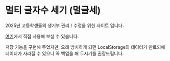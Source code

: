 # 멀티 글자수 세기 (멀글세)
2025년 고등학생들의 생기부 관리 / 수정을 위한 사이트 입니다. 

[여기](https://kimsj5025.github.io/setuksaver/)에서 직접 사용해 보실 수 있습니다. 

저장 기능을 구현해 두었지만, 오래 방치하게 되면 LocalStorage의 데이터가 만료되에 데이터가 사라질 수 있으니 꼭 백업을 해 두시기를 권장드립니다.
